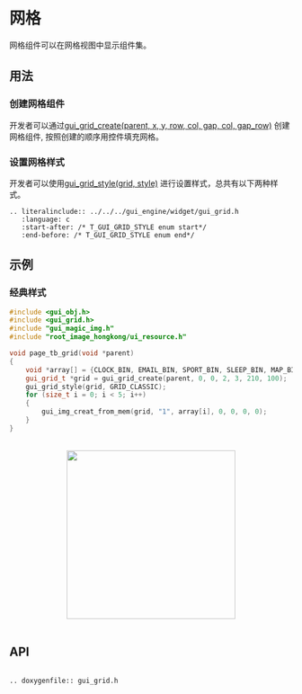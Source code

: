 # 网格

网格组件可以在网格视图中显示组件集。

## 用法

### 创建网格组件
开发者可以通过[gui_grid_create(parent, x, y, row, col, gap, col, gap_row)](#gui_grid_create) 创建网格组件, 按照创建的顺序用控件填充网格。

### 设置网格样式
开发者可以使用[gui_grid_style(grid, style)](#gui_grid_style) 进行设置样式，总共有以下两种样式。

```eval_rst
.. literalinclude:: ../../../gui_engine/widget/gui_grid.h
   :language: c
   :start-after: /* T_GUI_GRID_STYLE enum start*/
   :end-before: /* T_GUI_GRID_STYLE enum end*/
```

## 示例

### 经典样式


```cpp
#include <gui_obj.h>
#include <gui_grid.h>
#include "gui_magic_img.h"
#include "root_image_hongkong/ui_resource.h"

void page_tb_grid(void *parent)
{
    void *array[] = {CLOCK_BIN, EMAIL_BIN, SPORT_BIN, SLEEP_BIN, MAP_BIN};
    gui_grid_t *grid = gui_grid_create(parent, 0, 0, 2, 3, 210, 100);
    gui_grid_style(grid, GRID_CLASSIC);
    for (size_t i = 0; i < 5; i++)
    {
        gui_img_creat_from_mem(grid, "1", array[i], 0, 0, 0, 0);
    }
}
```
<br>
<center><img width = "300" src= "https://foruda.gitee.com/images/1693896763454036220/6c0a498b_10088396.png"/></center>
<br>


## API 


```eval_rst

.. doxygenfile:: gui_grid.h

```